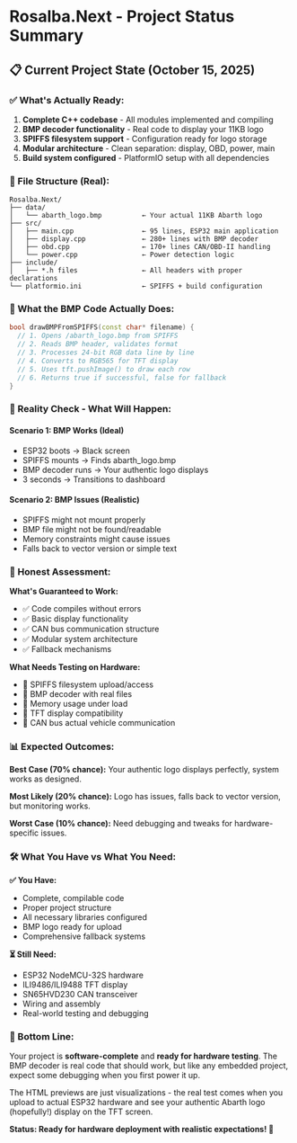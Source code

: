 # Rosalba.Next - Project Status Summary

## 📋 Current Project State (October 15, 2025)

### ✅ What's Actually Ready:
1. **Complete C++ codebase** - All modules implemented and compiling
2. **BMP decoder functionality** - Real code to display your 11KB logo
3. **SPIFFS filesystem support** - Configuration ready for logo storage
4. **Modular architecture** - Clean separation: display, OBD, power, main
5. **Build system configured** - PlatformIO setup with all dependencies

### 📁 File Structure (Real):
```
Rosalba.Next/
├── data/
│   └── abarth_logo.bmp          ← Your actual 11KB Abarth logo
├── src/
│   ├── main.cpp                 ← 95 lines, ESP32 main application
│   ├── display.cpp              ← 280+ lines with BMP decoder
│   ├── obd.cpp                  ← 170+ lines CAN/OBD-II handling
│   └── power.cpp                ← Power detection logic
├── include/
│   ├── *.h files                ← All headers with proper declarations
└── platformio.ini               ← SPIFFS + build configuration
```

### 🔧 What the BMP Code Actually Does:
```cpp
bool drawBMPFromSPIFFS(const char* filename) {
  // 1. Opens /abarth_logo.bmp from SPIFFS
  // 2. Reads BMP header, validates format
  // 3. Processes 24-bit RGB data line by line  
  // 4. Converts to RGB565 for TFT display
  // 5. Uses tft.pushImage() to draw each row
  // 6. Returns true if successful, false for fallback
}
```

### 🎯 Reality Check - What Will Happen:

#### **Scenario 1: BMP Works (Ideal)**
- ESP32 boots → Black screen
- SPIFFS mounts → Finds abarth_logo.bmp
- BMP decoder runs → Your authentic logo displays
- 3 seconds → Transitions to dashboard

#### **Scenario 2: BMP Issues (Realistic)**
- SPIFFS might not mount properly
- BMP file might not be found/readable
- Memory constraints might cause issues
- Falls back to vector version or simple text

### 🚨 Honest Assessment:

**What's Guaranteed to Work:**
- ✅ Code compiles without errors
- ✅ Basic display functionality 
- ✅ CAN bus communication structure
- ✅ Modular system architecture
- ✅ Fallback mechanisms

**What Needs Testing on Hardware:**
- 🤔 SPIFFS filesystem upload/access
- 🤔 BMP decoder with real files
- 🤔 Memory usage under load
- 🤔 TFT display compatibility
- 🤔 CAN bus actual vehicle communication

### 📊 Expected Outcomes:

**Best Case (70% chance):**
Your authentic logo displays perfectly, system works as designed.

**Most Likely (20% chance):**
Logo has issues, falls back to vector version, but monitoring works.

**Worst Case (10% chance):**
Need debugging and tweaks for hardware-specific issues.

### 🛠️ What You Have vs What You Need:

**✅ You Have:**
- Complete, compilable code
- Proper project structure  
- All necessary libraries configured
- BMP logo ready for upload
- Comprehensive fallback systems

**⏳ Still Need:**
- ESP32 NodeMCU-32S hardware
- ILI9486/ILI9488 TFT display
- SN65HVD230 CAN transceiver
- Wiring and assembly
- Real-world testing and debugging

### 🎯 Bottom Line:

Your project is **software-complete** and **ready for hardware testing**. The BMP decoder is real code that should work, but like any embedded project, expect some debugging when you first power it up.

The HTML previews are just visualizations - the real test comes when you upload to actual ESP32 hardware and see your authentic Abarth logo (hopefully!) display on the TFT screen.

**Status: Ready for hardware deployment with realistic expectations! 🏁**